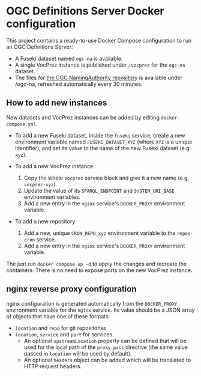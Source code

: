 # OGC Definitions Server Docker configuration

This project contains a ready-to-use Docker Compose configuration to run an OGC Definitions Server:

* A Fuseki dataset named `ogc-na` is available.
* A single VocPrez instance is published under `/vocprez` for the `ogc-na` dataset.
* The files for [the OGC NamingAuthority repository](https://github.com/opengeospatial/NamingAuthority)
  is available under /ogc-na, refreshed automatically  every 30 minutes.

## How to add new instances

New datasets and VocPrez instances can be added by editing `docker-compose.yml`. 

* To add a new Fuseki dataset, inside the `fuseki` service, create a new environment variable named
  `FUSEKI_DATASET_XYZ` (where `XYZ` is a unique identifier), and set its value to the name of the new
  Fuseki dataset (e.g. `xyz`).
* To add a new VocPrez instance:

  1. Copy the whole `vocprez` service block and give it a new name (e.g. `vocprez-xyz`).
  2. Update the value of its `SPARQL_ENDPOINT` and `SYSTEM_URI_BASE` environment variables.
  3. Add a new entry in the `nginx` service's `DOCKER_PROXY` environment variable.

* To add a new repository:
  
  1. Add a new, unique `CRON_REPO_xyz` environment variable to the `repos-cron` service.
  2. Add a new entry in the `nginx` service's `DOCKER_PROXY` environment variable.

The just run `docker compose up -d` to apply the changes and recreate the containers. 
There is no need to expose ports on the new VocPrez instance. 

## nginx reverse proxy configuration

nginx configuration is generated automatically from the `DOCKER_PROXY` environment variable for the 
`nginx` service. Its value should be a JSON array of objects that have one of these formats:

  * `location` and `repo` for git repositories
  * `location`, `service` and `port` for services.
    * An optional `upstreamLocation` property can be defined that will be used for the local path of the
      `proxy_pass` directive (the same value passed in `location` will be used by default).
    * An optional `headers` object can be added which will be translated to HTTP request headers.
